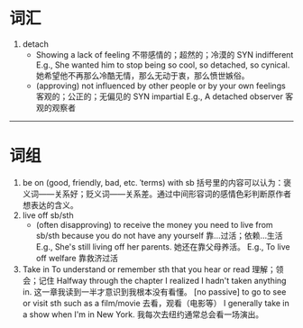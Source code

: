# 词汇
1. detach
	- Showing a lack of feeling 不带感情的；超然的；冷漠的 SYN indifferent
	E.g., She wanted him to stop being so cool, so detached, so cynical.
	她希望他不再那么冷酷无情，那么无动于衷，那么愤世嫉俗。
	- (approving) not influenced by other people or by your own feelings 客观的；公正的；无偏见的 SYN impartial
	E.g., A detached observer
	客观的观察者




*****
# 词组
1. be on (good, friendly, bad, etc. ˈterms) with sb
括号里的内容可以认为：褒义词——关系好；贬义词——关系差。通过中间形容词的感情色彩判断原作者想表达的含义。
2. live off sb/sth
	- (often disapproving) to receive the money you need to live from sb/sth because you do not have any yourself 靠…过活；依赖…生活
	E.g., She's still living off her parents.
	她还在靠父母养活。
	E.g., To live off welfare
	靠救济过活
3. Take in
 To understand or remember sth that you hear or read 理解；领会；记住
Halfway through the chapter I realized I hadn't taken anything in.
这一章我读到一半才意识到我根本没有看懂。
 [no passive] to go to see or visit sth such as a film/movie 去看，观看（电影等）
I generally take in a show when I'm in New York.
我每次去纽约通常总会看一场演出。